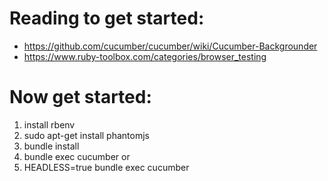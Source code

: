 # Reading to get started:


* https://github.com/cucumber/cucumber/wiki/Cucumber-Backgrounder
* https://www.ruby-toolbox.com/categories/browser_testing
  


# Now get started:

1. install rbenv
1. sudo apt-get install phantomjs
1. bundle install
1. bundle exec cucumber or
1. HEADLESS=true bundle exec cucumber
